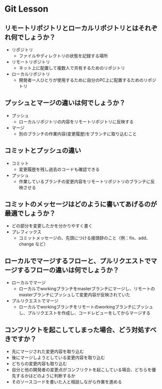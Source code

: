 # Git Lesson

## リモートリポジトリとローカルリポジトリとはそれぞれ何でしょうか？
* リポジトリ
  * ファイルやディレクトリの状態を記録する場所
* リモートリポジトリ
  * ネット上に配置して複数人で共有するためのリポジトリ
* ローカルリポジトリ
  * 開発者一人ひとりが使用するために自分のPC上に配置するためのリポジトリ


## プッシュとマージの違いは何でしょうか？
* プッシュ
  * ローカルリポジトリの内容をリモートリポジトリに反映する
* マージ
  * 別のブランチの作業内容(変更履歴)をブランチに取り込むこと


## コミットとプッシュの違い
* コミット
  * 変更履歴を残し過去のコードも確認できる
* プッシュ
  * 作業しているブランチの変更内容をリモートリポジトリのブランチに反映させる

## コミットのメッセージはどのように書いてあげるのが最適でしょうか？
* どの部分を変更したかを分かりやすく書く
* プレフィックス
  * コミットメッセージの、先頭につける接頭辞のこと（例：fix、add、change など）

## ローカルでマージするフローと、プルリクエストでマージするフローの違いは何でしょうか？
* ローカルでマージ
  * ローカルでworkingブランチをmasterブランチにマージし、リモートのmasterブランチにプッシュして変更内容が反映されていた
* プルリクエストでマージ
  * ローカルでworkingブランチをリモートのworkingブランチにプッシュし、プルリクエストを作成し、コードレビューをしてからマージする
  

## コンフリクトを起こしてしまった場合、どう対処すべきですか？
* 先にマージされた変更内容を取り込む
* 後にマージしようとしている変更内容を取り込む
* どちらの変更内容も取り込む
*  自分と他の開発者の変更点がコンフリクトを起こしている場合、どちらを優先するかはどのように判断するか
  * そのソースコードを書いた人と相談しながら作業を進める